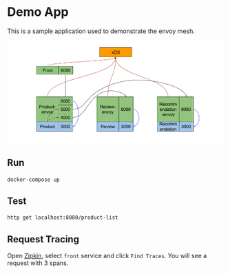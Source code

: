 # Demo App

This is a sample application used to demonstrate the envoy mesh.

![Architecture](./mesh.png)

## Run

```bash
docker-compose up
```

## Test

```bash
http get localhost:8080/product-list
```

## Request Tracing

Open [Zipkin](http://localhost:9411), select `front` service and click `Find Traces`. You will see a request with 3 spans.